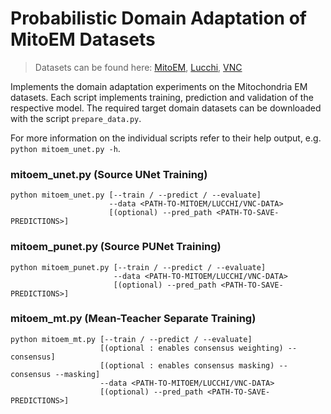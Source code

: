 # Probabilistic Domain Adaptation of MitoEM Datasets
> Datasets can be found here: [MitoEM](https://mitoem.grand-challenge.org/), [Lucchi](https://casser.io/connectomics/), [VNC](https://github.com/unidesigner/groundtruth-drosophila-vnc)

Implements the domain adaptation experiments on the Mitochondria EM datasets. Each script implements training, prediction and validation of the respective model. The required target domain datasets can be downloaded with the script `prepare_data.py`.

For more information on the individual scripts refer to their help output, e.g. `python mitoem_unet.py -h`.

### mitoem_unet.py (Source UNet Training)
```
python mitoem_unet.py [--train / --predict / --evaluate]
                      --data <PATH-TO-MITOEM/LUCCHI/VNC-DATA>
                      [(optional) --pred_path <PATH-TO-SAVE-PREDICTIONS>]
```

### mitoem_punet.py (Source PUNet Training)
```
python mitoem_punet.py [--train / --predict / --evaluate]
                       --data <PATH-TO-MITOEM/LUCCHI/VNC-DATA>
                       [(optional) --pred_path <PATH-TO-SAVE-PREDICTIONS>]
```

### mitoem_mt.py (Mean-Teacher Separate Training)
```
python mitoem_mt.py [--train / --predict / --evaluate]
                    [(optional : enables consensus weighting) --consensus]
                    [(optional : enables consensus masking) --consensus --masking]
                    --data <PATH-TO-MITOEM/LUCCHI/VNC-DATA>
                    [(optional) --pred_path <PATH-TO-SAVE-PREDICTIONS>]
```
